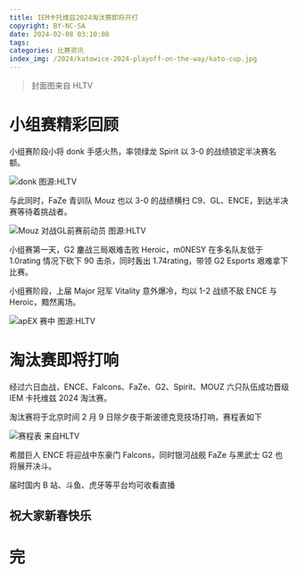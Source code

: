 ```yaml
---
title: IEM卡托维兹2024淘汰赛即将开打
copyright: BY-NC-SA
date: 2024-02-08 03:10:08
tags:
categories: 比赛资讯
index_img: /2024/katowice-2024-playoff-on-the-way/kato-cup.jpg
---
```


> 封面图来自 HLTV

# 小组赛精彩回顾

小组赛阶段小将 donk 手感火热，率领绿龙 Spirit 以 3-0 的战绩锁定半决赛名额。

![donk 图源:HLTV](donk.jpg)

与此同时，FaZe 青训队 Mouz 也以 3-0 的战绩横扫 C9、GL、ENCE，到达半决赛等待着挑战者。

![Mouz 对战GL前赛前动员 图源:HLTV](mouz.jpg)

小组赛第一天，G2 鏖战三局艰难击败 Heroic，m0NESY 在多名队友低于 1.0rating 情况下砍下 90 击杀，同时轰出 1.74rating，带领 G2 Esports 艰难拿下比赛。

小组赛阶段，上届 Major 冠军 Vitality 意外爆冷，均以 1-2 战绩不敌 ENCE 与 Heroic，黯然离场。

![apEX 赛中 图源:HLTV](apex.jpg)

# 淘汰赛即将打响

经过六日血战，ENCE、Falcons、FaZe、G2、Spirit、MOUZ 六只队伍成功晋级 IEM 卡托维兹 2024 淘汰赛。

淘汰赛将于北京时间 2 月 9 日除夕夜于斯波德克竞技场打响，赛程表如下

![赛程表 来自HLTV](schedule.jpg)

希腊巨人 ENCE 将迎战中东豪门 Falcons，同时银河战舰 FaZe 与黑武士 G2 也将展开决斗。

届时国内 B 站、斗鱼、虎牙等平台均可收看直播

## 祝大家新春快乐

# 完
